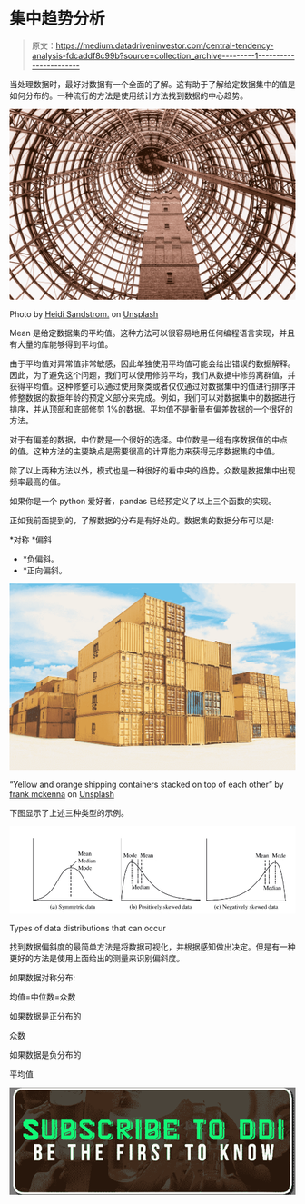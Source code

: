 # 集中趋势分析

> 原文：<https://medium.datadriveninvestor.com/central-tendency-analysis-fdcaddf8c99b?source=collection_archive---------1----------------------->

当处理数据时，最好对数据有一个全面的了解。这有助于了解给定数据集中的值是如何分布的。一种流行的方法是使用统计方法找到数据的中心趋势。

![](img/e25ebbf11e99ae81a132d79c3c66afa9.png)

Photo by [Heidi Sandstrom.](https://unsplash.com/@bravelyventure?utm_source=medium&utm_medium=referral) on [Unsplash](https://unsplash.com?utm_source=medium&utm_medium=referral)

Mean 是给定数据集的平均值。这种方法可以很容易地用任何编程语言实现，并且有大量的库能够得到平均值。

由于平均值对异常值非常敏感，因此单独使用平均值可能会给出错误的数据解释。因此，为了避免这个问题，我们可以使用修剪平均，我们从数据中修剪离群值，并获得平均值。这种修整可以通过使用聚类或者仅仅通过对数据集中的值进行排序并修整数据的数据年龄的预定义部分来完成。例如，我们可以对数据集中的数据进行排序，并从顶部和底部修剪 1%的数据。平均值不是衡量有偏差数据的一个很好的方法。

对于有偏差的数据，中位数是一个很好的选择。中位数是一组有序数据值的中点
的值。这种方法的主要缺点是需要很高的计算能力来获得无序数据集的中值。

除了以上两种方法以外，模式也是一种很好的看中央的趋势。众数是数据集中出现频率最高的值。

如果你是一个 python 爱好者，pandas 已经预定义了以上三个函数的实现。

正如我前面提到的，了解数据的分布是有好处的。数据集的数据分布可以是:

*对称
*偏斜
* *负偏斜。
* *正向偏斜。

![](img/c18051e9090ff16ab77aad4c1b931288.png)

“Yellow and orange shipping containers stacked on top of each other” by [frank mckenna](https://unsplash.com/@frankiefoto?utm_source=medium&utm_medium=referral) on [Unsplash](https://unsplash.com?utm_source=medium&utm_medium=referral)

下图显示了上述三种类型的示例。

![](img/de4a8e0b1f1fc1a5faebb43aedc5eaa6.png)

Types of data distributions that can occur

找到数据偏斜度的最简单方法是将数据可视化，并根据感知做出决定。但是有一种更好的方法是使用上面给出的测量来识别偏斜度。

如果数据对称分布:

均值=中位数=众数

如果数据是正分布的

众数

如果数据是负分布的

平均值

[![](img/77a7e9c7cd800c68bee06b751e8aed70.png)](http://eepurl.com/dw5NFP)